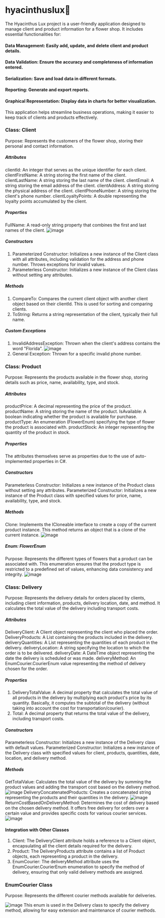 # hyacinthuslux🌸
The Hyacinthus Lux project is a user-friendly application designed to manage client and product information for a flower shop.
It includes essential functionalities for:

#### Data Management: Easily add, update, and delete client and product details.
#### Data Validation: Ensure the accuracy and completeness of information entered.
#### Serialization: Save and load data in different formats.
#### Reporting: Generate and export reports.
#### Graphical Representation: Display data in charts for better visualization.
This application helps streamline business operations, making it easier to keep track of clients and products effectively.
### Class: Client
Purpose: Represents the customers of the flower shop, storing their personal and contact information.

##### Attributes
clientId: An integer that serves as the unique identifier for each client.
clientFirstName: A string storing the first name of the client.
clientLastName: A string storing the last name of the client.
clientEmail: A string storing the email address of the client.
clientAddress: A string storing the physical address of the client.
clientPhoneNumber: A string storing the client's phone number.
clientLoyaltyPoints: A double representing the loyalty points accumulated by the client.

##### Properties
FullName: A read-only string property that combines the first and last names of the client.
![image](https://github.com/elngbr/hyacinthuslux/assets/142832941/68737645-6abe-4d0b-912f-2832682ca433)

##### Constructors
1) Parameterized Constructor: Initializes a new instance of the Client class with all attributes,
including validation for the address and phone number. Throws exceptions for invalid values.
2) Parameterless Constructor: Initializes a new instance of the Client class without setting any attributes.

##### Methods
1) CompareTo: Compares the current client object with another client object based on their clientId. This is used for sorting and comparing clients.
2) ToString: Returns a string representation of the client, typically their full name.

##### Custom Exceptions
1) InvalidAddressException: Thrown when the client's address contains the word "Florida".
   ![image](https://github.com/elngbr/hyacinthuslux/assets/142832941/eb9a14ac-9fef-4887-9bef-88c9c2561ecd)
2) General Exception: Thrown for a specific invalid phone number.


### Class: Product
Purpose: Represents the products available in the flower shop, storing details such as price, name, availability, type, and stock.

##### Attributes
productPrice: A decimal representing the price of the product.
productName: A string storing the name of the product.
IsAvailable: A boolean indicating whether the product is available for purchase.
productType: An enumeration (FlowerEnum) specifying the type of flower the product is associated with.
productStock: An integer representing the quantity of the product in stock.

##### Properties
The attributes themselves serve as properties due to the use of auto-implemented properties in C#.

##### Constructors
Parameterless Constructor: Initializes a new instance of the Product class without setting any attributes.
Parameterized Constructor: Initializes a new instance of the Product class with specified values for price, name, availability, type, and stock.

##### Methods
Clone: Implements the ICloneable interface to create a copy of the current product instance. This method returns an object that is a clone of the current instance.
![image](https://github.com/elngbr/hyacinthuslux/assets/142832941/3efc3210-0b34-4cdc-be3f-6bec48392cb0)

##### Enum: FlowerEnum
Purpose: Represents the different types of flowers that a product can be associated with. This enumeration ensures that the product type is restricted
to a predefined set of values, enhancing data consistency and integrity.
![image](https://github.com/elngbr/hyacinthuslux/assets/142832941/0e7e0e6f-f4ca-4093-af0f-0a8c31ff71ce)


### Class: Delivery
Purpose: Represents the delivery details for orders placed by clients, including client information, products, delivery location, date, and method. It calculates the total value of the delivery including transport costs.

##### Attributes
DeliveryClient: A Client object representing the client who placed the order.
DeliveryProducts: A List<Product> containing the products included in the delivery.
deliveryQuantities: A List<int> representing the quantities of each product in the delivery.
deliveryLocation: A string specifying the location to which the order is to be delivered.
deliveryDate: A DateTime object representing the date the delivery is scheduled or was made.
deliveryMethod: An EnumCourier.CourierEnum value representing the method of delivery chosen for the order.

##### Properties
1) DeliveryTotalValue: A decimal property that calculates the total value of all products in the delivery by multiplying each product's price by its quantity.
Basically, it computes the subtotal of the delivery (without taking into account the cost for transportation/courier).
2) Total: A decimal property that returns the total value of the delivery, including transport costs.

##### Constructors
Parameterless Constructor: Initializes a new instance of the Delivery class with default values.
Parameterized Constructor: Initializes a new instance of the Delivery class with specified values for client, products, quantities, date, location, and delivery method.

##### Methods
GetTotalValue: Calculates the total value of the delivery by summing the product values and adding the transport cost based on the delivery method.
![image](https://github.com/elngbr/hyacinthuslux/assets/142832941/1720c520-07ea-4686-98f7-9180e790c7ae)
DeliveryConcatenatedProducts: Creates a concatenated string representing the products and their quantities in the delivery.
![image](https://github.com/elngbr/hyacinthuslux/assets/142832941/b7ab0f85-1dc5-46ab-b3eb-f8d9c709df13)
ReturnCostBasedOnDeliveryMethod: Determines the cost of delivery based on the chosen delivery method. It offers free delivery for orders over a certain value and provides specific costs for various courier services.
![image](https://github.com/elngbr/hyacinthuslux/assets/142832941/a63a3b15-52a4-4e17-b166-5b75e5439364)

#### Integration with Other Classes
1) Client: The DeliveryClient attribute holds a reference to a Client object, encapsulating all the client details required for the delivery.
2) Product: The DeliveryProducts attribute contains a list of Product objects, each representing a product in the delivery.
3) EnumCourier: The deliveryMethod attribute uses the EnumCourier.CourierEnum enumeration to specify the method of delivery, ensuring that only valid delivery methods are assigned.

### EnumCourier Class
Purpose: Represents the different courier methods available for deliveries.

![image](https://github.com/elngbr/hyacinthuslux/assets/142832941/ff05affc-a8c2-4553-8026-c20f53ebad4d)
This enum is used in the Delivery class to specify the delivery method, allowing for easy extension and maintenance of courier methods.
   

